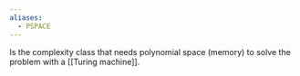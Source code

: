 ```yaml
---
aliases:
  - PSPACE
---
```


Is the complexity class that needs polynomial space (memory) to solve the problem with a [[Turing machine]].